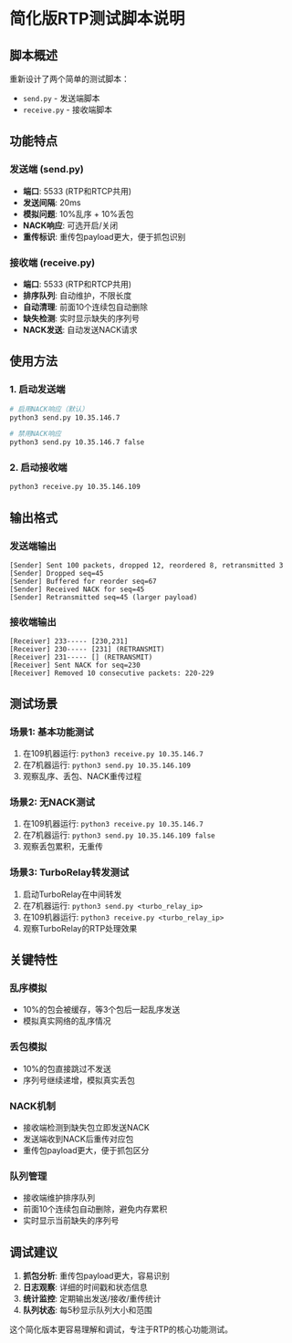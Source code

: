 # 简化版RTP测试脚本说明

## 脚本概述

重新设计了两个简单的测试脚本：
- `send.py` - 发送端脚本
- `receive.py` - 接收端脚本

## 功能特点

### 发送端 (send.py)
- **端口**: 5533 (RTP和RTCP共用)
- **发送间隔**: 20ms
- **模拟问题**: 10%乱序 + 10%丢包
- **NACK响应**: 可选开启/关闭
- **重传标识**: 重传包payload更大，便于抓包识别

### 接收端 (receive.py)
- **端口**: 5533 (RTP和RTCP共用)
- **排序队列**: 自动维护，不限长度
- **自动清理**: 前面10个连续包自动删除
- **缺失检测**: 实时显示缺失的序列号
- **NACK发送**: 自动发送NACK请求

## 使用方法

### 1. 启动发送端
```bash
# 启用NACK响应（默认）
python3 send.py 10.35.146.7

# 禁用NACK响应
python3 send.py 10.35.146.7 false
```

### 2. 启动接收端
```bash
python3 receive.py 10.35.146.109
```

## 输出格式

### 发送端输出
```
[Sender] Sent 100 packets, dropped 12, reordered 8, retransmitted 3
[Sender] Dropped seq=45
[Sender] Buffered for reorder seq=67
[Sender] Received NACK for seq=45
[Sender] Retransmitted seq=45 (larger payload)
```

### 接收端输出
```
[Receiver] 233----- [230,231]
[Receiver] 230----- [231] (RETRANSMIT)
[Receiver] 231----- [] (RETRANSMIT)
[Receiver] Sent NACK for seq=230
[Receiver] Removed 10 consecutive packets: 220-229
```

## 测试场景

### 场景1: 基本功能测试
1. 在109机器运行: `python3 receive.py 10.35.146.7`
2. 在7机器运行: `python3 send.py 10.35.146.109`
3. 观察乱序、丢包、NACK重传过程

### 场景2: 无NACK测试
1. 在109机器运行: `python3 receive.py 10.35.146.7`
2. 在7机器运行: `python3 send.py 10.35.146.109 false`
3. 观察丢包累积，无重传

### 场景3: TurboRelay转发测试
1. 启动TurboRelay在中间转发
2. 在7机器运行: `python3 send.py <turbo_relay_ip>`
3. 在109机器运行: `python3 receive.py <turbo_relay_ip>`
4. 观察TurboRelay的RTP处理效果

## 关键特性

### 乱序模拟
- 10%的包会被缓存，等3个包后一起乱序发送
- 模拟真实网络的乱序情况

### 丢包模拟
- 10%的包直接跳过不发送
- 序列号继续递增，模拟真实丢包

### NACK机制
- 接收端检测到缺失包立即发送NACK
- 发送端收到NACK后重传对应包
- 重传包payload更大，便于抓包区分

### 队列管理
- 接收端维护排序队列
- 前面10个连续包自动删除，避免内存累积
- 实时显示当前缺失的序列号

## 调试建议

1. **抓包分析**: 重传包payload更大，容易识别
2. **日志观察**: 详细的时间戳和状态信息
3. **统计监控**: 定期输出发送/接收/重传统计
4. **队列状态**: 每5秒显示队列大小和范围

这个简化版本更容易理解和调试，专注于RTP的核心功能测试。 